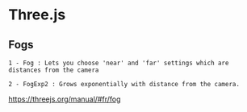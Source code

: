 # Three.js

## Fogs

    1 - Fog : Lets you choose 'near' and 'far' settings which are distances from the camera

    2 - FogExp2 : Grows exponentially with distance from the camera.


   https://threejs.org/manual/#fr/fog
